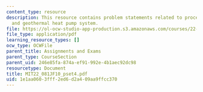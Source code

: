 ```yaml
---
content_type: resource
description: This resource contains problem statements related to process economics,
  and geothermal heat pump system.
file: https://ol-ocw-studio-app-production.s3.amazonaws.com/courses/22-081j-introduction-to-sustainable-energy-fall-2010/1e1aa0603fff2ed6d2a409aa9ffcc370_MIT22_081JF10_pset4.pdf
file_type: application/pdf
learning_resource_types: []
ocw_type: OCWFile
parent_title: Assignments and Exams
parent_type: CourseSection
parent_uid: 246e85fa-874a-ef91-992e-4b1aec92dc98
resourcetype: Document
title: MIT22_081JF10_pset4.pdf
uid: 1e1aa060-3fff-2ed6-d2a4-09aa9ffcc370
---
```

